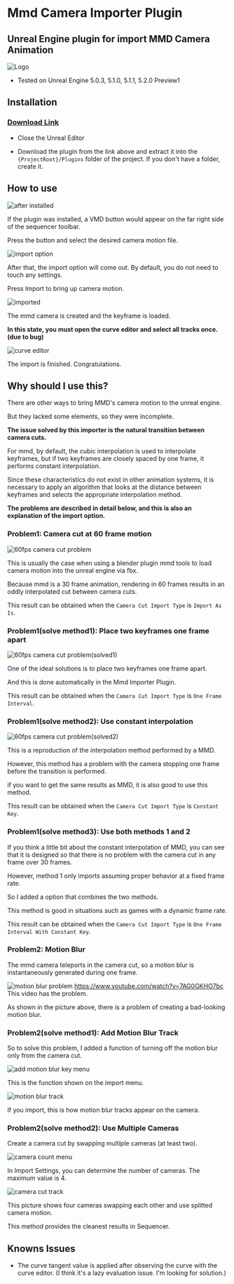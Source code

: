 # Mmd Camera Importer Plugin

## Unreal Engine plugin for import MMD Camera Animation

![Logo](Plugins/MMDCameraImporter/Resources/Icon128.png)

- Tested on Unreal Engine 5.0.3, 5.1.0, 5.1.1, 5.2.0 Preview1

## Installation

### [Download Link](https://github.com/noname0310/UE-MMD-Camera-Importer/releases/download/v1.0.3/MMDCameraImporter_v1.0.3.zip)

- Close the Unreal Editor

- Download the plugin from the link above and extract it into the `{ProjectRoot}/Plugins` folder of the project. If you don't have a folder, create it.

## How to use

![after installed](docs/fig7.png)

If the plugin was installed, a VMD button would appear on the far right side of the sequencer toolbar.

Press the button and select the desired camera motion file.

![import option](docs/fig8.png)

After that, the import option will come out. By default, you do not need to touch any settings.

Press Import to bring up camera motion.

![imported](docs/fig9.png)

The mmd camera is created and the keyframe is loaded.

**In this state, you must open the curve editor and select all tracks once.(due to bug)**

![curve editor](docs/fig10.png)

The import is finished. Congratulations.

## Why should I use this?

There are other ways to bring MMD's camera motion to the unreal engine.

But they lacked some elements, so they were incomplete.

**The issue solved by this importer is the natural transition between camera cuts.**

For mmd, by default, the cubic interpolation is used to interpolate keyframes, but if two keyframes are closely spaced by one frame, it performs constant interpolation.

Since these characteristics do not exist in other animation systems, it is necessary to apply an algorithm that looks at the distance between keyframes and selects the appropriate interpolation method.

**The problems are described in detail below, and this is also an explanation of the import option.**

### Problem1: Camera cut at 60 frame motion

![60fps camera cut problem](docs/fig1.png)

This is usually the case when using a blender plugin mmd tools to load camera motion into the unreal engine via fbx.

Because mmd is a 30 frame animation, rendering in 60 frames results in an oddly interpolated cut between camera cuts.

This result can be obtained when the `Camera Cut Import Type` is `Import As Is`.

### Problem1(solve method1): Place two keyframes one frame apart

![60fps camera cut problem(solved1)](docs/fig2.png)

One of the ideal solutions is to place two keyframes one frame apart.

And this is done automatically in the Mmd Importer Plugin.

This result can be obtained when the `Camera Cut Import Type` is `One Frame Interval`.

### Problem1(solve method2): Use constant interpolation

![60fps camera cut problem(solved2)](docs/fig3.png)

This is a reproduction of the interpolation method performed by a MMD.

However, this method has a problem with the camera stopping one frame before the transition is performed.

if you want to get the same results as MMD, it is also good to use this method.

This result can be obtained when the `Camera Cut Import Type` is `Constant Key`.

### Problem1(solve method3): Use both methods 1 and 2

If you think a little bit about the constant interpolation of MMD, you can see that it is designed so that there is no problem with the camera cut in any frame over 30 frames.

However, method 1 only imports assuming proper behavior at a fixed frame rate.

So I added a option that combines the two methods.

This method is good in situations such as games with a dynamic frame rate.

This result can be obtained when the `Camera Cut Import Type` is `One Frame Interval With Constant Key`.

### Problem2: Motion Blur

The mmd camera teleports in the camera cut, so a motion blur is instantaneously generated during one frame.

![motion blur problem](docs/fig4.png)
https://www.youtube.com/watch?v=7AG0GKHO7bc
This video has the problem.

As shown in the picture above, there is a problem of creating a bad-looking motion blur.

### Problem2(solve method1): Add Motion Blur Track

So to solve this problem, I added a function of turning off the motion blur only from the camera cut.

![add motion blur key menu](docs/fig5.png)

This is the function shown on the import menu.

![motion blur track](docs/fig6.png)

If you import, this is how motion blur tracks appear on the camera.

### Problem2(solve method2): Use Multiple Cameras

Create a camera cut by swapping multiple cameras (at least two).

![camera count menu](docs/fig11.png)

In Import Settings, you can determine the number of cameras. The maximum value is 4.

![camera cut track](docs/fig12.png)

This picture shows four cameras swapping each other and use splitted camera motion.

This method provides the cleanest results in Sequencer.

## Knowns Issues

- The curve tangent value is applied after observing the curve with the curve editor. (I think it's a lazy evaluation issue. I'm looking for solution.)
